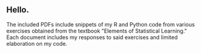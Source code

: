 ## Hello.

The included PDFs include snippets of my R and Python code from various exercises obtained from the textbook "Elements of Statistical Learning." 
Each document includes my responses to said exercises and limited elaboration on my code.
